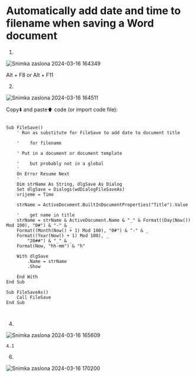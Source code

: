 # Automatically add date and time to filename when saving a Word document

1.
![Snimka zaslona 2024-03-16 164349](https://github.com/bojkip/nekoime/assets/91488932/7e42c018-2add-4a28-b3f7-73bf21e0f910)

Alt + F8 or Alt + F11


2.
![Snimka zaslona 2024-03-16 164511](https://github.com/bojkip/nekoime/assets/91488932/b31f8b60-315a-4455-81c4-5953aad3a2de)

Copy⬇️ and paste⬆️ code (or import code file):

```

Sub FileSave()
    ' Run as substitute for FileSave to add date to document title

    '    for filename

    ' Put in a document or document template

    '    but probably not in a global
    '
    On Error Resume Next
    '
    Dim strName As String, dlgSave As Dialog
    Set dlgSave = Dialogs(wdDialogFileSaveAs)
    vrijeme = Time

    strName = ActiveDocument.BuiltInDocumentProperties("Title").Value

    '    get name in title
    strName = strName & ActiveDocument.Name & "_" & Format((Day(Now()) Mod 100), "0#") & "-" & _
    Format((Month(Now() + 1) Mod 100), "0#") & "-" & _
    Format((Year(Now() + 1) Mod 100), _
        "20##") & "_" & _
    Format(Now, "hh-mm") & "h"

    With dlgSave
        .Name = strName
        .Show
        
    End With
End Sub

Sub FileSaveAs()
    Call FileSave
End Sub



```


4.
![Snimka zaslona 2024-03-16 165609](https://github.com/bojkip/nekoime/assets/91488932/15ff0cdf-2efc-4625-bf42-1f05691643bd)

    4.1
      


6.
![Snimka zaslona 2024-03-16 170200](https://github.com/bojkip/nekoime/assets/91488932/6843c56c-55be-4169-bae0-1852f0b101d0)






